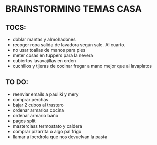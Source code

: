 # BRAINSTORMING TEMAS CASA

## TOCS:
- doblar mantas y almohadones
- recoger ropa salida de lavadora según sale. Al cuarto.
- no usar toallas de manos para pies
- meter cosas en tuppers para la nevera
- cubiertos lavavajillas en orden
- cuchillos y tijeras de cocinar fregar a mano mejor que al lavaplatos

## TO DO:
- reenviar emails a pauliki y mery
- comprar perchas
- bajar 2 cubos al trastero
- ordenar armarios cocina
- ordenar armario baño
- pagos split
- masterclass termostato y caldera
- comprar pizarrita o algo pal frigo
- llamar a iberdrola que nos devuelvan la pasta